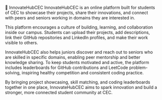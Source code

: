 🚀 InnovateHubCEC
InnovateHubCEC is an online platform built for students of CEC to showcase their projects, share their innovations, and connect with peers and seniors working in domains they are interested in.

This platform encourages a culture of building, learning, and collaboration inside our campus. Students can upload their projects, add descriptions, link their GitHub repositories and LinkedIn profiles, and make their work visible to others.

InnovateHubCEC also helps juniors discover and reach out to seniors who are skilled in specific domains, enabling peer mentorship and better knowledge sharing. To keep students motivated and active, the platform includes leaderboards for GitHub contributions and LeetCode problem-solving, inspiring healthy competition and consistent coding practice.

By bringing project showcasing, skill matching, and coding leaderboards together in one place, InnovateHubCEC aims to spark innovation and build a stronger, more connected student community at CEC.

